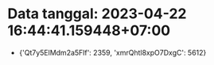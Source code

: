 # Data tanggal: 2023-04-22 16:44:41.159448+07:00

* {'Qt7y5ElMdm2a5Flf': 2359, 'xmrQhtl8xpO7DxgC': 5612}
